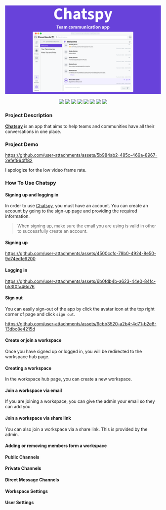 ![Chatspy - Team communication app!](./DocAssets/banner.png "Chatspy")

<div align="center">
<img src="https://img.shields.io/badge/github%20actions-%232671E5.svg?style=for-the-badge&logo=githubactions&logoColor=white">

<img src="https://img.shields.io/badge/mysql-4479A1.svg?style=for-the-badge&logo=mysql&logoColor=white">

<img src="https://img.shields.io/badge/c%23-%23239120.svg?style=for-the-badge&logo=csharp&logoColor=white">

<img src="https://img.shields.io/badge/react-%2320232a.svg?style=for-the-badge&logo=react&logoColor=%2361DAFB">

<img src="https://img.shields.io/badge/typescript-%23007ACC.svg?style=for-the-badge&logo=typescript&logoColor=white">

<img src="https://img.shields.io/badge/-GraphQL-E10098?style=for-the-badge&logo=graphql&logoColor=white">

<img src="https://img.shields.io/badge/AWS-%23FF9900.svg?style=for-the-badge&logo=amazon-aws&logoColor=white">

<img src="https://img.shields.io/badge/azure-%230072C6.svg?style=for-the-badge&logo=microsoftazure&logoColor=white">
</div>

### Project Description

**[Chatspy](https://main.d3snqv7mkpyhje.amplifyapp.com/)** is an app that aims to help teams and communities have all their conversations in one place.

### Project Demo

https://github.com/user-attachments/assets/5b984ab2-485c-469a-8967-2efef964ff82

I apologize for the low video frame rate.

### How To Use Chatspy

#### Signing up and logging in

In order to use [Chatspy](https://main.d3snqv7mkpyhje.amplifyapp.com/), you must have an account. You can create an account by going to the sign-up page and providing the required information.

> When signing up, make sure the email you are using is valid in other to successfully create an account.

#### Signing up

https://github.com/user-attachments/assets/4500ccfc-78b0-4924-8e50-9d74edfe9200

#### Logging in

https://github.com/user-attachments/assets/6b0fdb4b-a623-44e0-84fc-b53f0fa46d76

#### Sign out

You can easily sign-out of the app by click the avatar icon at the top right corner of page and click `sign out`.

https://github.com/user-attachments/assets/9cbb3520-a2b4-4d71-b2e8-13dbc8e4215d

#### Create or join a workspace

Once you have signed up or logged in, you will be redirected to the workspace hub page.

#### Creating a workspace

In the workspace hub page, you can create a new workspace.

#### Join a workspace via email

If you are joining a workspace, you can give the admin your email so they can add you.

#### Join a workspace via share link

You can also join a workspace via a share link. This is provided by the admin.

#### Adding or removing members form a workspace

#### Public Channels

#### Private Channels

#### Direct Message Channels

#### Workspace Settings

#### User Settings
